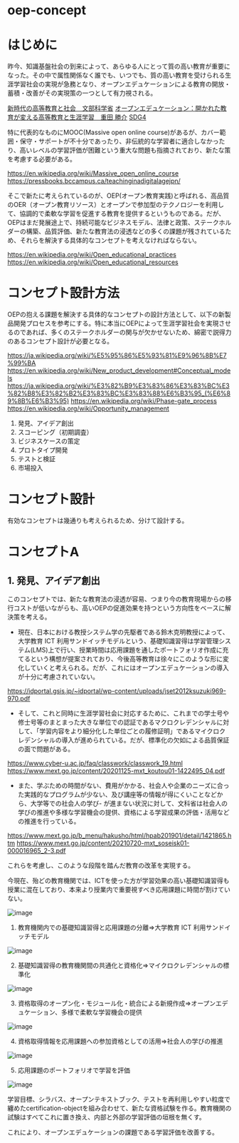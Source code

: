 # oep-concept
# はじめに
昨今、知識基盤社会の到来によって、あらゆる人にとって質の高い教育が重要になった。その中で属性関係なく誰でも、いつでも、質の高い教育を受けられる生涯学習社会の実現が急務となり、オープンエデュケーションによる教育の開放・蓄積・改善がその実現策の一つとして有力視される。

[新時代の高等教育と社会　文部科学省](https://www.mext.go.jp/b_menu/shingi/chukyo/chukyo0/toushin/attach/1397420.htm)
[オープンエデュケーション：開かれた教育が変える高等教育と生涯学習　重田 勝介](https://www.jstage.jst.go.jp/article/johokanri/59/1/59_3/_html/-char/ja)
[SDG4](https://en.wikipedia.org/wiki/Sustainable_Development_Goal_4)

特に代表的なものにMOOC(Massive open online course)があるが、カバー範囲・保守・サポートが不十分であったり、非伝統的な学習者に適合しなかったり、高いレベルの学習評価が困難という重大な問題も指摘されており、新たな策を考慮する必要がある。

https://en.wikipedia.org/wiki/Massive_open_online_course
https://pressbooks.bccampus.ca/teachinginadigitalagejpn/

そこで新たに考えられているのが、OEP(オープン教育実践)と呼ばれる、高品質のOER（オープン教育リソース）とオープンで参加型のテクノロジーを利用して、協調的で柔軟な学習を促進する教育を提供するというものである。だが、OEPはまだ発展途上で、持続可能なビジネスモデル、法律と政策、ステークホルダーの構築、品質評価、新たな教育法の浸透などの多くの課題が残されているため、それらを解決する具体的なコンセプトを考えなければならない。

https://en.wikipedia.org/wiki/Open_educational_practices
https://en.wikipedia.org/wiki/Open_educational_resources

# コンセプト設計方法
OEPの抱える課題を解決する具体的なコンセプトの設計方法として、以下の新製品開発プロセスを参考にする。特に本当にOEPによって生涯学習社会を実現させるのであれば、多くのステークホルダーの関与が欠かせないため、綿密で説得力のあるコンセプト設計が必要となる。

https://ja.wikipedia.org/wiki/%E5%95%86%E5%93%81%E9%96%8B%E7%99%BA
https://en.wikipedia.org/wiki/New_product_development#Conceptual_models
https://ja.wikipedia.org/wiki/%E3%82%B9%E3%83%86%E3%83%BC%E3%82%B8%E3%82%B2%E3%83%BC%E3%83%88%E6%B3%95_(%E6%89%8B%E6%B3%95)
https://en.wikipedia.org/wiki/Phase-gate_process
https://en.wikipedia.org/wiki/Opportunity_management

1. 発見、アイデア創出
2. スコーピング（初期調査）
3. ビジネスケースの策定
4. プロトタイプ開発
5. テストと検証
6. 市場投入

# コンセプト設計
有効なコンセプトは幾通りも考えられるため、分けて設計する。
# コンセプトA
## 1. 発見、アイデア創出
このコンセプトでは、新たな教育法の浸透が容易、つまり今の教育現場からの移行コストが低いながらも、高いOEPの促進効果を持つという方向性をベースに解決策を考える。

- 現在、日本における教授システム学の先駆者である鈴木克明教授によって、大学教育 ICT 利用サンドイッチモデルという、基礎知識習得は学習管理システム(LMS)上で行い、授業時間は応用課題を通したポートフォリオ作成に充てるという構想が提案されており、今後高等教育は徐々にこのような形に変化していくと考えられる。だが、これにはオープンエデュケーションの導入が十分に考慮されていない。

https://idportal.gsis.jp/~idportal/wp-content/uploads/jset2012ksuzuki969-970.pdf

- そして、これと同時に生涯学習社会に対応するために、これまでの学士号や修士号等のまとまった大きな単位での認証であるマクロクレデンシャルに対して、「学習内容をより細分化した単位ごとの履修証明」であるマイクロクレデンシャルの導入が進められている。だが、標準化の欠如による品質保証の面で問題がある。

https://www.cyber-u.ac.jp/faq/classwork/classwork_19.html
https://www.mext.go.jp/content/20201125-mxt_koutou01-1422495_04.pdf

- また、学ぶための時間がない、費用がかかる、社会人や企業のニーズに合った実践的なプログラムが少ない、及び講座等の情報が得にくいことなどから、大学等での社会人の学び- が進まない状況に対して、文科省は社会人の学びの推進や多様な学習機会の提供、資格による学習成果の評価・活用などの推進を行っている。

https://www.mext.go.jp/b_menu/hakusho/html/hpab201901/detail/1421865.htm
https://www.mext.go.jp/content/20210720-mxt_soseisk01-000016965_2-3.pdf

これらを考慮し、このような段階を踏んだ教育の改革を実現する。

今現在、殆どの教育機関では、ICTを使った方が学習効果の高い基礎知識習得も授業に混在しており、本来より授業内で重要視すべき応用課題に時間が割けていない。

![image](https://github.com/user-attachments/assets/1a4b6147-1f67-4735-9d47-d7816760c661)

1. 教育機関内での基礎知識習得と応用課題の分離⇒大学教育 ICT 利用サンドイッチモデル

![image](https://github.com/user-attachments/assets/cf664684-3cd5-4473-a873-4062611fd702)

2. 基礎知識習得の教育機関間の共通化と資格化⇒マイクロクレデンシャルの標準化

![image](https://github.com/user-attachments/assets/81626d48-8d60-4f96-82e7-923ba1dd2dd3)

3. 資格取得のオープン化・モジュール化・統合による新規作成⇒オープンエデュケーション、多様で柔軟な学習機会の提供

![image](https://github.com/user-attachments/assets/777b34bc-e3ed-4b4a-968a-ebc7feaffb96)

4. 資格取得情報を応用課題への参加資格としての活用⇒社会人の学びの推進

![image](https://github.com/user-attachments/assets/f2c63160-4e3b-4ccc-86e5-cd52fcd9d93f)

5. 応用課題のポートフォリオで学習を評価

![image](https://github.com/user-attachments/assets/292d8e41-bd57-4a77-bd91-f6e18bb9d910)



学習目標、シラバス、オープンテキストブック、テストを再利用しやすい粒度で纏めたcertification-objectを組み合わせて、新たな資格試験を作る。教育機関の試験はすべてこれに置き換え、内部と外部の学習評価の垣根を無くす。

これにより、オープンエデュケーションの課題である学習評価を改善する。
